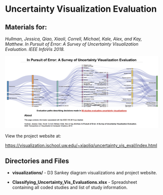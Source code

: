 # Uncertainty Visualization Evaluation
## Materials for:

  *Hullman, Jessica, Qiao, Xiaoli, Correll, Michael, Kale, Alex, and Kay, Matthew. In Pursuit of Error: A Survey of Uncertainty Visualization Evaluation. IEEE InfoVis 2018.* 

![Alt text](/website.png)

View the project website at: 

<a href="https://visualization.ischool.uw.edu/~xiaoliq/uncertainty_vis_eval/index.html">https://visualization.ischool.uw.edu/~xiaoliq/uncertainty_vis_eval/index.html</a>


## Directories and Files

  - **visualizations/** - D3 Sankey diagram visualizations and project website.

  - **Classifying_Uncertainty_Vis_Evaluations.xlsx** - Spreadsheet containing all coded studies and list of study information. 
